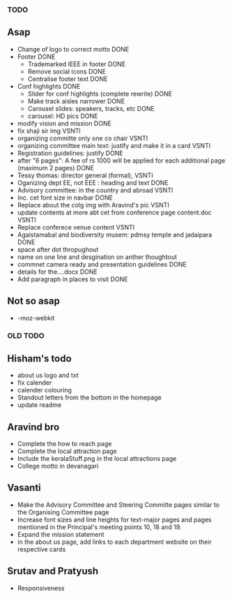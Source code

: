 ### TODO 

## Asap

- Change of logo to correct motto DONE
- Footer DONE
    - Trademarked IEEE in footer DONE
    - Remove social icons DONE
    - Centralise footer text DONE
- Conf highlights DONE
    - Slider for conf highlights (complete rewrite) DONE
    - Make track aisles narrower DONE
    - Carousel slides: speakers, tracks, etc DONE
    - carousel: HD pics DONE
- modify vision and mission DONE
- fix shaji sir img VSNTI
- organizing committe only one co chair VSNTI
- organizing committee main text: justify and make it in a card VSNTI
- Registration guidelines: justify DONE
- after  "6 pages": A fee of rs 1000 will be applied for each additional page (maximum 2 pages) DONE
- Tessy thomas: director general (formal), VSNTI
- Oganizing dept EE, not EEE : heading and text DONE
- Advisory committee: in the country and abroad VSNTI
- Inc. cet font size in navbar DONE
- Replace about the colg img with Aravind's pic VSNTI
- update contents at more abt cet from conference page content.doc VSNTI
- Replace conferece venue content VSNTI
- Agaistamabal and biodiversity musem: pdmsy temple and jadaipara DONE
- space after dot thropughout
- name on one line and desgination on anther thoughtout
- commnet camera ready and presentation guidelines DONE
- details for the....docx DONE
- Add paragraph in places to visit DONE

## Not so asap

- -moz-webkit









### OLD TODO

## Hisham's todo

- about us logo and txt
- fix calender
- calender colouring
- Standout letters from the bottom in the homepage
- update readme

## Aravind bro

- Complete the how to reach page
- Complete the local attraction page
- Include the keralaStuff.png in the local attractions page
- College motto in devanagari

## Vasanti

- Make the Advisory Committee and Steering Committe pages similar to the Organising Committee page
- Increase font sizes and line heights for text-major pages and pages mentioned in the Principal's meeting points 10, 18 and 19.
- Expand the mission statement
- in the about us page, add links to each department website on their respective cards

## Srutav and Pratyush

- Responsiveness